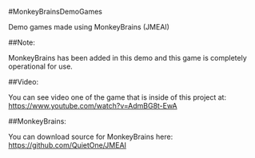 #MonkeyBrainsDemoGames

Demo games made using MonkeyBrains (JMEAI)

##Note:

MonkeyBrains has been added in this demo and this game is completely operational for use.

##Video:

You can see video one of the game that is inside of this project at:
https://www.youtube.com/watch?v=AdmBG8t-EwA

##MonkeyBrains:

You can download source for MonkeyBrains here:
https://github.com/QuietOne/JMEAI
